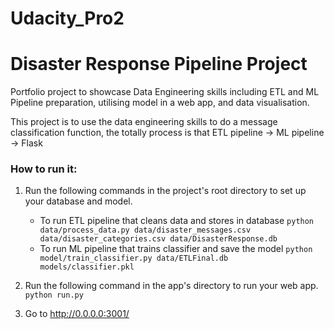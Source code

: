 # Udacity_Pro2
# Disaster Response Pipeline Project

Portfolio project to showcase Data Engineering skills including ETL and ML Pipeline preparation, utilising model in a web app, and data visualisation.

This project is to use the data engineering skills to do a message classification function, the totally process is that ETL pipeline -> ML pipeline -> Flask 

### How to run it:
1. Run the following commands in the project's root directory to set up your database and model.

    - To run ETL pipeline that cleans data and stores in database
        `python data/process_data.py data/disaster_messages.csv data/disaster_categories.csv data/DisasterResponse.db`
    - To run ML pipeline that trains classifier and save the model
        `python model/train_classifier.py data/ETLFinal.db models/classifier.pkl`

2. Run the following command in the app's directory to run your web app.
    `python run.py`

3. Go to http://0.0.0.0:3001/

